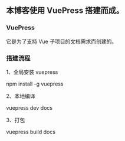 ## 本博客使用 VuePress 搭建而成。

### VuePress

它是为了支持 Vue 子项目的文档需求而创建的。

### 搭建流程

1、全局安装 vuepress

npm install -g vuepress

2、本地编译

vuepress dev docs

3、打包

vuepress build docs
